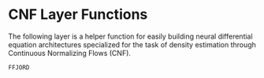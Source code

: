 # CNF Layer Functions

The following layer is a helper function for easily building neural differential equation architectures specialized for the task of density estimation through
Continuous Normalizing Flows (CNF).
```@docs
FFJORD
```
